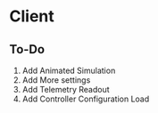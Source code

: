 # Client

## To-Do

1. Add Animated Simulation
2. Add More settings
3. Add Telemetry Readout
4. Add Controller Configuration Load
